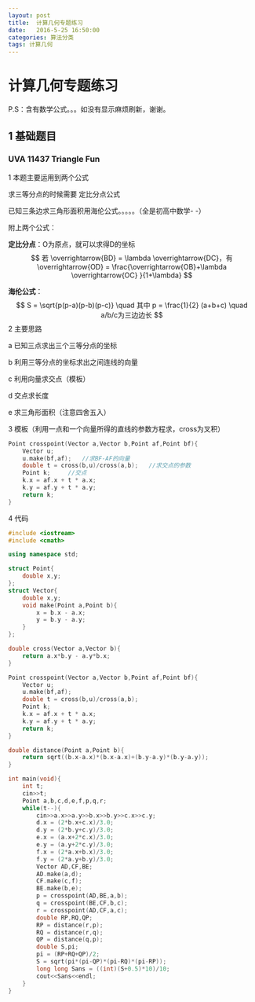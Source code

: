 ```yaml
---
layout: post
title:  计算几何专题练习
date:   2016-5-25 16:50:00
categories: 算法分类
tags: 计算几何
---
```


# 计算几何专题练习
P.S：含有数学公式。。。如没有显示麻烦刷新，谢谢。
## 1 基础题目

### UVA 11437 Triangle Fun

1 本题主要运用到两个公式

   求三等分点的时候需要 定比分点公式  

   已知三条边求三角形面积用海伦公式。。。。。（全是初高中数学- -）

附上两个公式：

**定比分点**：O为原点，就可以求得D的坐标
$$
若 \overrightarrow{BD} = \lambda \overrightarrow{DC}，有\overrightarrow{OD} = \frac{\overrightarrow{OB}+\lambda \overrightarrow{OC} }{1+\lambda}
$$

**海伦公式**：
$$
S = \sqrt{p(p-a)(p-b)(p-c)}  \quad 其中 p = \frac{1}{2} (a+b+c) \quad a/b/c为三边边长
$$
2 主要思路

   a 已知三点求出三个三等分点的坐标

   b 利用三等分点的坐标求出之间连线的向量

   c 利用向量求交点（模板）

   d 交点求长度

   e 求三角形面积（注意四舍五入）

3 模板（利用一点和一个向量所得的直线的参数方程求，cross为叉积）

```cpp
Point crosspoint(Vector a,Vector b,Point af,Point bf){
    Vector u;
    u.make(bf,af);   //求BF-AF的向量
    double t = cross(b,u)/cross(a,b);   //求交点的参数
    Point k;     //交点
    k.x = af.x + t * a.x;
    k.y = af.y + t * a.y;
    return k;
}
```

4 代码

   

```cpp
#include <iostream>
#include <cmath>

using namespace std;

struct Point{
    double x,y;
};
struct Vector{
    double x,y;
    void make(Point a,Point b){
        x = b.x - a.x;
        y = b.y - a.y;
    }
};

double cross(Vector a,Vector b){
    return a.x*b.y - a.y*b.x;
}

Point crosspoint(Vector a,Vector b,Point af,Point bf){
    Vector u;
    u.make(bf,af);
    double t = cross(b,u)/cross(a,b);
    Point k;
    k.x = af.x + t * a.x;
    k.y = af.y + t * a.y;
    return k;
}

double distance(Point a,Point b){
    return sqrt((b.x-a.x)*(b.x-a.x)+(b.y-a.y)*(b.y-a.y));
}

int main(void){
    int t;
    cin>>t;
    Point a,b,c,d,e,f,p,q,r;
    while(t--){
        cin>>a.x>>a.y>>b.x>>b.y>>c.x>>c.y;
        d.x = (2*b.x+c.x)/3.0;
        d.y = (2*b.y+c.y)/3.0;
        e.x = (a.x+2*c.x)/3.0;
        e.y = (a.y+2*c.y)/3.0;
        f.x = (2*a.x+b.x)/3.0;
        f.y = (2*a.y+b.y)/3.0;
        Vector AD,CF,BE;
        AD.make(a,d);
        CF.make(c,f);
        BE.make(b,e);
        p = crosspoint(AD,BE,a,b);
        q = crosspoint(BE,CF,b,c);
        r = crosspoint(AD,CF,a,c);
        double RP,RQ,QP;
        RP = distance(r,p);
        RQ = distance(r,q);
        QP = distance(q,p);
        double S,pi;
        pi = (RP+RQ+QP)/2;
        S = sqrt(pi*(pi-QP)*(pi-RQ)*(pi-RP));
        long long Sans = ((int)(S+0.5)*10)/10;
        cout<<Sans<<endl;
    }
}
```